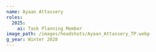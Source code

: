 ```yaml
---
name: Ayaan Attassery
roles:
  2025:
    ai: Task Planning Member
image_path: /images/headshots/Ayaan_Attassery_TP.webp
g_year: Winter 2028
---
```

